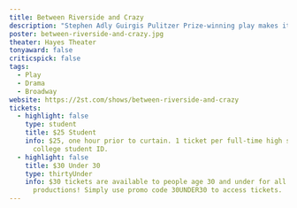```yaml
---
title: Between Riverside and Crazy
description: "Stephen Adly Guirgis Pulitzer Prize-winning play makes its Broadway premiere."
poster: between-riverside-and-crazy.jpg
theater: Hayes Theater
tonyaward: false
criticspick: false
tags: 
  - Play
  - Drama
  - Broadway
website: https://2st.com/shows/between-riverside-and-crazy
tickets:
  - highlight: false
    type: student
    title: $25 Student
    info: $25, one hour prior to curtain. 1 ticket per full-time high school or
      college student ID.
  - highlight: false
    title: $30 Under 30
    type: thirtyUnder
    info: $30 tickets are available to people age 30 and under for all Second Stage
      productions! Simply use promo code 30UNDER30 to access tickets.
---
```

